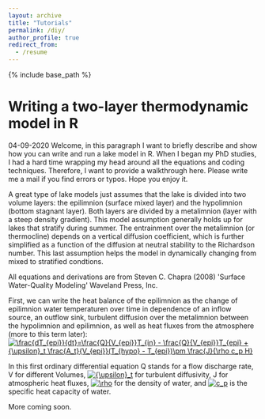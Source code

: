 ```yaml
---
layout: archive
title: "Tutorials"
permalink: /diy/
author_profile: true
redirect_from:
  - /resume
---
```


{% include base_path %}

# Writing a two-layer thermodynamic model in R
04-09-2020
Welcome, in this paragraph I want to briefly describe and show how you can write and run a lake model in R. When I began my PhD studies, I had a hard time wrapping my head around all the equations and coding techniques. Therefore, I want to provide a walkthrough here. Please write me a mail if you find errors or typos. Hope you enjoy it.

A great type of lake models just assumes that the lake is divided into two volume layers: the epilimnion (surface mixed layer) and the hypolimnion (bottom stagnant layer). Both layers are divided by a metalimnion (layer with a steep density gradient). This model assumption generally holds up for lakes that stratify during summer. The entrainment over the metalimnion (or thermocline) depends on a vertical diffusion coefficient, which is further simplified as a function of the diffusion at neutral stability to the Richardson number. This last assumption helps the model in dynamically changing from mixed to stratified condtions.

All equations and derivations are from Steven C. Chapra (2008) 'Surface Water-Quality Modeling' Waveland Press, Inc.

First, we can write the heat balance of the epilimnion as the change of epilimnion water temperaturen over time in dependence of an inflow source, an outflow sink, turbulent diffusion over the metalimnion between the hypolimnion and epilimnion, as well as heat fluxes from the atmosphere (more to this term later):
<a href="https://www.codecogs.com/eqnedit.php?latex=\frac{dT_{epi}}{dt}=\frac{Q}{V_{epi}}T_{in}&space;-&space;\frac{Q}{V_{epi}}T_{epi}&space;&plus;&space;{\upsilon}_t&space;\frac{A_t}{V_{epi}}(T_{hypo}&space;-&space;T_{epi})\pm&space;\frac{J}{\rho&space;c_p&space;H}" target="_blank"><img src="https://latex.codecogs.com/svg.latex?\frac{dT_{epi}}{dt}=\frac{Q}{V_{epi}}T_{in}&space;-&space;\frac{Q}{V_{epi}}T_{epi}&space;&plus;&space;{\upsilon}_t&space;\frac{A_t}{V_{epi}}(T_{hypo}&space;-&space;T_{epi})\pm&space;\frac{J}{\rho&space;c_p&space;H}" title="\frac{dT_{epi}}{dt}=\frac{Q}{V_{epi}}T_{in} - \frac{Q}{V_{epi}}T_{epi} + {\upsilon}_t \frac{A_t}{V_{epi}}(T_{hypo} - T_{epi})\pm \frac{J}{\rho c_p H}" /></a>

In this first ordinary differential equation Q stands for a flow discharge rate, V for different Volumes, <a href="https://www.codecogs.com/eqnedit.php?latex={\upsilon}_t" target="_blank"><img src="https://latex.codecogs.com/svg.latex?{\upsilon}_t" title="{\upsilon}_t" /></a> for turbulent diffusivity, J for atmospheric heat fluxes, <a href="https://www.codecogs.com/eqnedit.php?latex=\rho" target="_blank"><img src="https://latex.codecogs.com/svg.latex?\rho" title="\rho" /></a> for the density of water, and <a href="https://www.codecogs.com/eqnedit.php?latex=c_p" target="_blank"><img src="https://latex.codecogs.com/svg.latex?c_p" title="c_p" /></a> is the specific heat capacity of water.

More coming soon.
